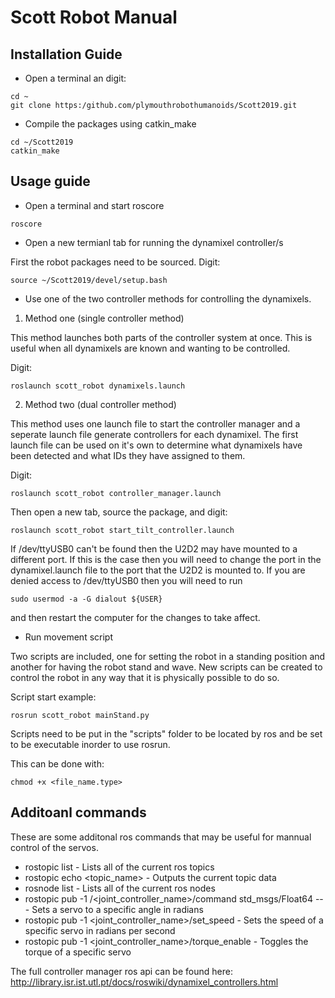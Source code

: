 # Scott Robot Manual

## Installation Guide

* Open a terminal an digit:

```shell
cd ~
git clone https:/github.com/plymouthrobothumanoids/Scott2019.git
```

* Compile the packages using catkin_make

```shell
cd ~/Scott2019
catkin_make
```

## Usage guide

* Open a terminal and start roscore

```shell
roscore
```

* Open a new termianl tab for running the dynamixel controller/s

First the robot packages need to be sourced. Digit:

```shell
source ~/Scott2019/devel/setup.bash
```

* Use one of the two controller methods for controlling the dynamixels.

1. Method one (single controller method)

This method launches both parts of the controller system at once. This is useful when all dynamixels are known and wanting to be controlled.

Digit:

```shell
roslaunch scott_robot dynamixels.launch
```

2. Method two (dual controller method)

This method uses one launch file to start the controller manager and a seperate launch file generate controllers for each dynamixel. The first launch file can be used on it's own to determine what dynamixels have been detected and what IDs they have assigned to them.

Digit:

```shell
roslaunch scott_robot controller_manager.launch
```
Then open a new tab, source the package, and digit:

```shell
roslaunch scott_robot start_tilt_controller.launch
```

If /dev/ttyUSB0 can't be found then the U2D2 may have mounted to a different port. If this is the case then you will need to change the port in the dynamixel.launch file to the port that the U2D2 is mounted to. If you are denied access to /dev/ttyUSB0 then you will need to run 
```shell
sudo usermod -a -G dialout ${USER}
```
and then restart the computer for the changes to take affect. 

* Run movement script

Two scripts are included, one for setting the robot in a standing position and another for having the robot stand and wave.
New scripts can be created to control the robot in any way that it is physically possible to do so.

Script start example:

```shell
rosrun scott_robot mainStand.py
```

Scripts need to be put in the "scripts" folder to be located by ros and be set to be executable inorder to use rosrun.

This can be done with:

```shell
chmod +x <file_name.type>
```

## Additoanl commands

These are some additonal ros commands that may be useful for mannual control of the servos.

* rostopic list - Lists all of the current ros topics
* rostopic echo <topic_name> - Outputs the current topic data 
* rosnode list - Lists all of the current ros nodes
* rostopic pub -1 /<joint_controller_name>/command std_msgs/Float64 -- <angle> - Sets a servo to a specific angle in radians
* rostopic pub -1 <joint_controller_name>/set_speed <speed> - Sets the speed of a specific servo in radians per second
* rostopic pub -1 <joint_controller_name>/torque_enable - Toggles the torque of a specific servo

The full controller manager ros api can be found here: http://library.isr.ist.utl.pt/docs/roswiki/dynamixel_controllers.html 

